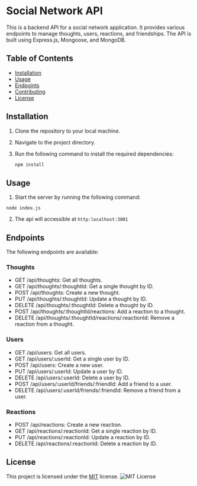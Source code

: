 # Social Network API

This is a backend API for a social network application. It provides various endpoints to manage thoughts, users, reactions, and friendships. The API is built using Express.js, Mongoose, and MongoDB.

## Table of Contents

- [Installation](#installation)
- [Usage](#usage)
- [Endpoints](#endpoints)
- [Contributing](#contributing)
- [License](#license)

## Installation

1. Clone the repository to your local machine.
2. Navigate to the project directory.
3. Run the following command to install the required dependencies:

   ```bash
   npm install

## Usage 
1. Start the server by running the following command:
``` 
node index.js
```
2. The api will accessible at `http:localhost:3001`

## Endpoints 
The following endpoints are available:

### Thoughts
- GET /api/thoughts: Get all thoughts.
- GET /api/thoughts/:thoughtId: Get a single thought by ID.
- POST /api/thoughts: Create a new thought.
- PUT /api/thoughts/:thoughtId: Update a thought by ID.
- DELETE /api/thoughts/:thoughtId: Delete a thought by ID.
- POST /api/thoughts/:thoughtId/reactions: Add a reaction to a thought.
- DELETE /api/thoughts/:thoughtId/reactions/:reactionId: Remove a reaction from a thought.

### Users
- GET /api/users: Get all users.
- GET /api/users/:userId: Get a single user by ID.
- POST /api/users: Create a new user.
- PUT /api/users/:userId: Update a user by ID.
- DELETE /api/users/:userId: Delete a user by ID.
- POST /api/users/:userId/friends/:friendId: Add a friend to a user.
- DELETE /api/users/:userId/friends/:friendId: Remove a friend from a user.

### Reactions 
- POST /api/reactions: Create a new reaction.
- GET /api/reactions/:reactionId: Get a single reaction by ID.
- PUT /api/reactions/:reactionId: Update a reaction by ID.
- DELETE /api/reactions/:reactionId: Delete a reaction by ID.
 
 ## License
This project is licensed under the [MIT](https://opensource.org/licenses/MIT) license.
    ![MIT License](https://img.shields.io/badge/License-MIT-yellow.svg)